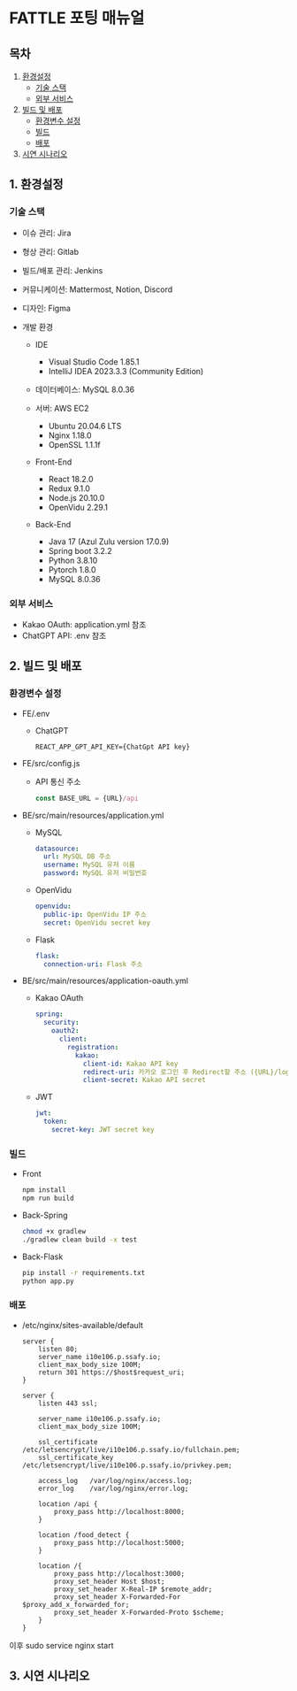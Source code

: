 # FATTLE 포팅 매뉴얼

## 목차

1. [환경설정](#1-환경설정)
    - [기술 스택](#기술-스택)
    - [외부 서비스](#외부-서비스)
2. [빌드 및 배포](#2-빌드-및-배포)
    - [환경변수 설정](#환경변수-설정)
    - [빌드](#빌드)
    - [배포](#배포)
3. [시연 시나리오](#3-시연-시나리오)

## 1. 환경설정

### 기술 스택

  - 이슈 관리: Jira
  - 형상 관리: Gitlab
  - 빌드/배포 관리: Jenkins
  - 커뮤니케이션: Mattermost, Notion, Discord
  - 디자인: Figma

  - 개발 환경
    - IDE
      - Visual Studio Code 1.85.1
      - IntelliJ IDEA 2023.3.3 (Community Edition)
    - 데이터베이스: MySQL 8.0.36
    - 서버: AWS EC2
      - Ubuntu 20.04.6 LTS
      - Nginx 1.18.0
      - OpenSSL 1.1.1f

    - Front-End
      - React 18.2.0
      - Redux 9.1.0
      - Node.js 20.10.0
      - OpenVidu 2.29.1

    - Back-End
      - Java 17 (Azul Zulu version 17.0.9)
      - Spring boot 3.2.2
      - Python 3.8.10
      - Pytorch 1.8.0
      - MySQL 8.0.36

### 외부 서비스

- Kakao OAuth: application.yml 참조
- ChatGPT API: .env 참조

## 2. 빌드 및 배포

### 환경변수 설정

- FE/.env
  - ChatGPT
    ```env
    REACT_APP_GPT_API_KEY={ChatGpt API key}
    ```

- FE/src/config.js
  - API 통신 주소
    ```js
    const BASE_URL = {URL}/api
    ```

- BE/src/main/resources/application.yml
  - MySQL
    ```yml
    datasource:
      url: MySQL DB 주소
      username: MySQL 유저 이름
      password: MySQL 유저 비밀번호
    ```
  - OpenVidu
    ```yml
    openvidu:
      public-ip: OpenVidu IP 주소
      secret: OpenVidu secret key
    ```
  - Flask
    ```yml
    flask:
      connection-uri: Flask 주소
    ```

- BE/src/main/resources/application-oauth.yml
  - Kakao OAuth
    ```yml
    spring:
      security:
        oauth2:
          client:
            registration:
              kakao:
                client-id: Kakao API key
                redirect-uri: 카카오 로그인 후 Redirect할 주소 ({URL}/login-callback)
                client-secret: Kakao API secret
    ```
  - JWT
    ```yml
    jwt:
      token:
        secret-key: JWT secret key
    ```

### 빌드
- Front
  ```bash
  npm install
  npm run build
  ```

- Back-Spring
  ```bash
  chmod +x gradlew
  ./gradlew clean build -x test
  ```

- Back-Flask
  ```bash
  pip install -r requirements.txt
  python app.py
  ```

### 배포
- /etc/nginx/sites-available/default
    ```
    server {
        listen 80;
        server_name i10e106.p.ssafy.io;
        client_max_body_size 100M;
        return 301 https://$host$request_uri;
    }

    server {
        listen 443 ssl;

        server_name i10e106.p.ssafy.io;
        client_max_body_size 100M;

        ssl_certificate /etc/letsencrypt/live/i10e106.p.ssafy.io/fullchain.pem;
        ssl_certificate_key /etc/letsencrypt/live/i10e106.p.ssafy.io/privkey.pem;

        access_log   /var/log/nginx/access.log;
        error_log    /var/log/nginx/error.log;

        location /api {
            proxy_pass http://localhost:8000;
        }

        location /food_detect {
            proxy_pass http://localhost:5000;
        }

        location /{
            proxy_pass http://localhost:3000;
            proxy_set_header Host $host;
            proxy_set_header X-Real-IP $remote_addr;
            proxy_set_header X-Forwarded-For $proxy_add_x_forwarded_for;
            proxy_set_header X-Forwarded-Proto $scheme;
        }
    }
    ```
이후 sudo service nginx start


## 3. 시연 시나리오

